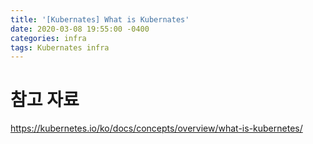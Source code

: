 ```yaml
---
title: '[Kubernates] What is Kubernates'
date: 2020-03-08 19:55:00 -0400
categories: infra
tags: Kubernates infra 
---
```


# 참고 자료
https://kubernetes.io/ko/docs/concepts/overview/what-is-kubernetes/
